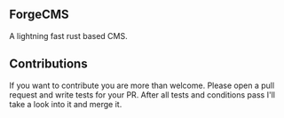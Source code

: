 ForgeCMS
---
A lightning fast rust based CMS. 

Contributions
---
If you want to contribute you are more than welcome. Please open a pull request and write tests for your PR.
After all tests and conditions pass I'll take a look into it and merge it.

